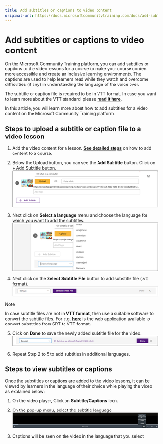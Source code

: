 ```yaml
---
title: Add subtitles or captions to video content
original-url: https://docs.microsoftcommunitytraining.com/docs/add-subtitles-or-captions-to-video-content
---
```


# Add subtitles or captions to video content

On the Microsoft Community Training platform, you can add subtitles or captions to the video lessons  for a course to make your course content more accessible and create an inclusive learning environments. The captions are used to help learners read while they watch and overcome difficulties (if any) in understanding the language of the voice over.

The subtitle or caption file is required to be in VTT format. In case you want to learn more about the VTT standard, please [**read it here**](https://en.wikipedia.org/wiki/WebVTT).

In this article, you will learn more about how to add subtitles for a video content on the Microsoft Community Training platform.

## Steps to upload a subtitle or caption file to a video lesson

1.	Add the video content for a lesson. [**See detailed steps**](../../../content-management/create-content/create-course-category/4_upload-content-to-a-course#option-1-manually-add-content-for-each-lesson-in-a-course) on how to add content to a course.

2.	Below the Upload button, you can see the **Add Subtitle** button. Click on + Add Subtitle button.
![image.png](../../../media/image%28204%29.png)

3.	Next click on **Select a language** menu and choose the language for which you want to add the subtitles.
![image.png](../../../media/image%28205%29.png)

4.	Next click on the **Select Subtitle File** button to add substitle file (.vtt format).
![image.png](../../../media/image%28207%29.png)

> [!NOTE]
> In case subtitle files are not in **VTT format**, then use a suitable software to convert the subtitle files. For e.g. [**here**](https://www.webvtt.org/) is the web application available to convert substitles from SRT to VTT format.

5.	Click on **Done** to save the newly added subtitle file for the video.
![image.png](../../../media/image%28208%29.png)

6.	Repeat Step 2 to 5 to add subtitles in additional languages.

## Steps to view subtitles or captions
Once the substitles or captions are added to the video lessons, it can be viewed by learners in the language of their choice while playing the video as explained below: 
1.	On the video player, Click on **Subtitle/Captions** icon.

2.	On the pop-up menu, select the subtitle language
![image.png](../../../media/image%28209%29.png)

3. Captions will be seen on the video in the language that you select
